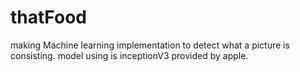 # thatFood
making Machine learning implementation to detect what a picture is consisting. model using is  inceptionV3 provided by apple.
